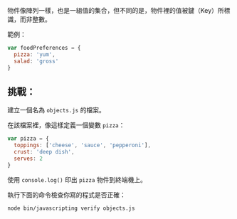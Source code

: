 物件像陣列一樣，也是一組值的集合，但不同的是，物件裡的值被鍵（Key）所標識，而非整數。

範例：

```js
var foodPreferences = {
  pizza: 'yum',
  salad: 'gross'
}
```

## 挑戰：

建立一個名為 `objects.js` 的檔案。

在該檔案裡，像這樣定義一個變數 `pizza`：

```js
var pizza = {
  toppings: ['cheese', 'sauce', 'pepperoni'],
  crust: 'deep dish',
  serves: 2
}
```

使用 `console.log()` 印出 `pizza` 物件到終端機上。

執行下面的命令檢查你寫的程式是否正確：

```bash
node bin/javascripting verify objects.js
```
